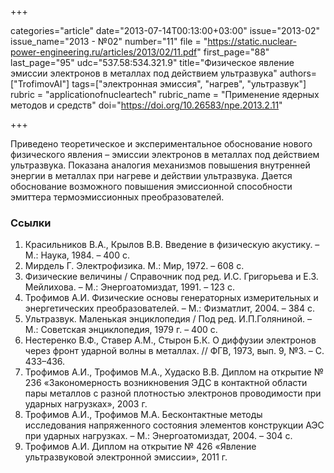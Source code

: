 +++

categories="article"
date="2013-07-14T00:13:00+03:00"
issue="2013-02"
issue_name="2013 - №02"
number="11"
file = "https://static.nuclear-power-engineering.ru/articles/2013/02/11.pdf"
first_page="88"
last_page="95"
udc="537.58:534.321.9"
title="Физическое явление эмиссии электронов в металлах под действием ультразвука"
authors=["TrofimovAI"]
tags=["электронная эмиссия", "нагрев", "ультразвук"]
rubric = "applicationofnucleartech"
rubric_name = "Применение ядерных методов и средств"
doi="https://doi.org/10.26583/npe.2013.2.11"

+++

Приведено теоретическое и экспериментальное обоснование нового физического явления – эмиссии электронов в металлах под действием ультразвука. Показана аналогия механизмов повышения внутренней энергии в металлах при нагреве и действии ультразвука. Дается обоснование возможного повышения эмиссионной способности эмиттера термоэмиссионных преобразователей.

### Ссылки

1. Красильников В.А., Крылов В.В. Введение в физическую акустику. – М.: Наука, 1984. – 400 с.
2. Мирдель Г. Электрофизика. М.: Мир, 1972. – 608 с.
3. Физические величины / Справочник под ред. И.С. Григорьева и Е.З. Мейлихова. – М.: Энергоатомиздат, 1991. – 123 с.
4. Трофимов А.И. Физические основы генераторных измерительных и энергетических преобразователей. – М.: Физматлит, 2004. – 384 с.
5. Ультразвук. Маленькая энциклопедия / Под ред. И.П.Голяниной. – М.: Советская энциклопедия, 1979 г. – 400 с.
6. Нестеренко В.Ф., Ставер А.М., Стырон Б.К. О диффузии электронов через фронт ударной волны в металлах. // ФГВ, 1973, вып. 9, №3. – С. 433–436.
7. Трофимов А.И., Трофимов М.А., Худаско В.В. Диплом на открытие № 236 «Закономерность возникновения ЭДС в контактной области пары металлов с разной плотностью электронов проводимости при ударных нагрузках», 2003 г.
8. Трофимов А.И., Трофимов М.А. Бесконтактные методы исследования напряженного состояния элементов конструкции АЭС при ударных нагрузках. – М.: Энергоатомиздат, 2004. – 304 с.
9. Трофимов А.И. Диплом на открытие № 426 «Явление ультразвуковой электронной эмиссии», 2011 г.